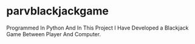 # parvblackjackgame
Programmed In Python And In This Project I Have Developed a Blackjack Game Between Player And Computer.

